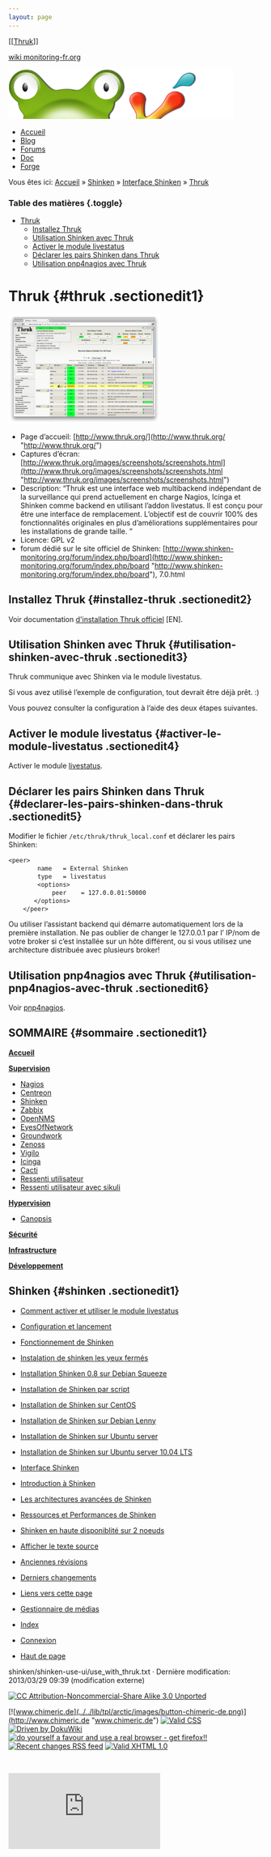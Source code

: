 ```yaml
---
layout: page
---
```


[[[Thruk](use_with_thruk@do=backlink.html)]]

[wiki monitoring-fr.org](../../start.html "[ALT+H]")

![Logo Monitoring](../../lib/tpl/arctic/images/logo_monitoring.png)

-   [Accueil](../../index.html "Cliquez pour revenir |  l'accueil")
-   [Blog](http://www.monitoring-fr.org "Blog & News")
-   [Forums](http://forums.monitoring-fr.org "Forums")
-   [Doc](http://doc.monitoring-fr.org "Doc")
-   [Forge](https://github.com/monitoring-fr "Forge")

Vous êtes ici: [Accueil](../../start.html "start") »
[Shinken](../start.html "shinken:start") » [Interface
Shinken](../shinken-use-ui.html "shinken:shinken-use-ui") »
[Thruk](use_with_thruk.html "shinken:shinken-use-ui:use_with_thruk")

### Table des matières {.toggle}

-   [Thruk](use_with_thruk.html#thruk)
    -   [Installez Thruk](use_with_thruk.html#installez-thruk)
    -   [Utilisation Shinken avec
        Thruk](use_with_thruk.html#utilisation-shinken-avec-thruk)
    -   [Activer le module
        livestatus](use_with_thruk.html#activer-le-module-livestatus)
    -   [Déclarer les pairs Shinken dans
        Thruk](use_with_thruk.html#declarer-les-pairs-shinken-dans-thruk)
    -   [Utilisation pnp4nagios avec
        Thruk](use_with_thruk.html#utilisation-pnp4nagios-avec-thruk)

Thruk {#thruk .sectionedit1}
=====

[![](../../assets/media/shinken/thruk.png@w=300)](../../_detail/shinken/thruk.png@id=shinken%253Ashinken-use-ui%253Ause_with_thruk.html "shinken:thruk.png")

-   Page d’accueil:
    [http://www.thruk.org/](http://www.thruk.org/ "http://www.thruk.org/")
-   Captures d’écran:
    [http://www.thruk.org/images/screenshots/screenshots.html](http://www.thruk.org/images/screenshots/screenshots.html "http://www.thruk.org/images/screenshots/screenshots.html")
-   Description: “Thruk est une interface web multibackend indépendant
    de la surveillance qui prend actuellement en charge Nagios, Icinga
    et Shinken comme backend en utilisant l’addon livestatus. Il est
    conçu pour être une interface de remplacement. L’objectif est de
    couvrir 100% des fonctionnalités originales en plus d’améliorations
    supplémentaires pour les installations de grande taille. ”
-   Licence: GPL v2
-   forum dédié sur le site officiel de Shinken:
    [http://www.shinken-monitoring.org/forum/index.php/board](http://www.shinken-monitoring.org/forum/index.php/board "http://www.shinken-monitoring.org/forum/index.php/board"),
    7.0.html

Installez Thruk {#installez-thruk .sectionedit2}
---------------

Voir documentation [d'installation Thruk
officiel](http://www.thruk.org/documentation.html#_installation "http://www.thruk.org/documentation.html#_installation")
[EN].

Utilisation Shinken avec Thruk {#utilisation-shinken-avec-thruk .sectionedit3}
------------------------------

Thruk communique avec Shinken via le module livestatus.

Si vous avez utilisé l’exemple de configuration, tout devrait être déjà
prêt. :)

Vous pouvez consulter la configuration à l’aide des deux étapes
suivantes.

Activer le module livestatus {#activer-le-module-livestatus .sectionedit4}
----------------------------

Activer le module
[livestatus](../enable_livestatus_module.html "shinken:enable_livestatus_module").

Déclarer les pairs Shinken dans Thruk {#declarer-les-pairs-shinken-dans-thruk .sectionedit5}
-------------------------------------

Modifier le fichier `/etc/thruk/thruk_local.conf` et déclarer les pairs
Shinken:

~~~~ {.code}
<peer>
        name   = External Shinken
        type   = livestatus
        <options>
            peer    = 127.0.0.01:50000
       </options>
    </peer>
~~~~

Ou utiliser l’assistant backend qui démarre automatiquement lors de la
première installation. Ne pas oublier de changer le 127.0.0.1 par l’
IP/nom de votre broker si c’est installée sur un hôte différent, ou si
vous utilisez une architecture distribuée avec plusieurs broker!

Utilisation pnp4nagios avec Thruk {#utilisation-pnp4nagios-avec-thruk .sectionedit6}
---------------------------------

Voir
[pnp4nagios](http://wiki.monitoring-fr.org/shinken/shinken-use-ui/use_with_pnp4nagios "shinken:shinken-use-ui:use_with_pnp4nagios").

SOMMAIRE {#sommaire .sectionedit1}
--------

**[Accueil](../../start.html "start")**

**[Supervision](../../supervision/start.html "supervision:start")**

-   [Nagios](../../nagios/start.html "nagios:start")
-   [Centreon](../../centreon/start.html "centreon:start")
-   [Shinken](../start.html "shinken:start")
-   [Zabbix](../../zabbix/start.html "zabbix:start")
-   [OpenNMS](../../opennms/start.html "opennms:start")
-   [EyesOfNetwork](../../eyesofnetwork/start.html "eyesofnetwork:start")
-   [Groundwork](../../groundwork/start.html "groundwork:start")
-   [Zenoss](../../zenoss/start.html "zenoss:start")
-   [Vigilo](../../vigilo/start.html "vigilo:start")
-   [Icinga](../../icinga/start.html "icinga:start")
-   [Cacti](../../cacti/start.html "cacti:start")
-   [Ressenti
    utilisateur](../../supervision/eue/start.html "supervision:eue:start")
-   [Ressenti utilisateur avec
    sikuli](../../sikuli/eue/start.html "sikuli:eue:start")

**[Hypervision](../../hypervision/start.html "hypervision:start")**

-   [Canopsis](../../canopsis/start.html "canopsis:start")

**[Sécurité](../../securite/start.html "securite:start")**

**[Infrastructure](../../infra/start.html "infra:start")**

**[Développement](../../dev/start.html "dev:start")**

Shinken {#shinken .sectionedit1}
-------

-   [Comment activer et utiliser le module
    livestatus](../enable_livestatus_module.html "shinken:enable_livestatus_module")
-   [Configuration et
    lancement](../shinken-architecture-config.html "shinken:shinken-architecture-config")
-   [Fonctionnement de
    Shinken](../shinken-work.html "shinken:shinken-work")
-   [Instalation de shinken les yeux
    fermés](../shinken-10min-start.html "shinken:shinken-10min-start")
-   [Installation Shinken 0.8 sur Debian
    Squeeze](../shinken-debian-squeeze-install.html "shinken:shinken-debian-squeeze-install")
-   [Installation de Shinken par
    script](../install-script.html "shinken:install-script")
-   [Installation de Shinken sur
    CentOS](../shinken-centos-install.html "shinken:shinken-centos-install")
-   [Installation de Shinken sur Debian
    Lenny](../shinken-debian-install.html "shinken:shinken-debian-install")
-   [Installation de Shinken sur Ubuntu
    server](../shinken-ubuntu-install-with-nagios.html "shinken:shinken-ubuntu-install-with-nagios")
-   [Installation de Shinken sur Ubuntu server 10.04
    LTS](../shinken-ubuntu-install.html "shinken:shinken-ubuntu-install")
-   [Interface Shinken](../shinken-use-ui.html "shinken:shinken-use-ui")
-   [Introduction à
    Shinken](../shinken-introduction.html "shinken:shinken-introduction")
-   [Les architectures avancées de
    Shinken](../shinken-advanced-architecture.html "shinken:shinken-advanced-architecture")
-   [Ressources et Performances de
    Shinken](../shinken-ressources.html "shinken:shinken-ressources")
-   [Shinken en haute disponiblité sur 2
    noeuds](../shinken-ha-2noeuds.html "shinken:shinken-ha-2noeuds")

-   [Afficher le texte
    source](use_with_thruk@do=edit&rev=0.html "Afficher le texte source [V]")
-   [Anciennes
    révisions](use_with_thruk@do=revisions.html "Anciennes révisions [O]")
-   [Derniers
    changements](use_with_thruk@do=recent.html "Derniers changements [R]")
-   [Liens vers cette
    page](use_with_thruk@do=backlink.html "Liens vers cette page")
-   [Gestionnaire de
    médias](use_with_thruk@do=media.html "Gestionnaire de médias")
-   [Index](use_with_thruk@do=index.html "Index [X]")
-   [Connexion](use_with_thruk@do=login&sectok=6bca6bdf16f8880de3d6d3649db89a26.html "Connexion")
-   [Haut de page](use_with_thruk.html#dokuwiki__top "Haut de page [T]")

shinken/shinken-use-ui/use\_with\_thruk.txt · Dernière modification:
2013/03/29 09:39 (modification externe)

[![CC Attribution-Noncommercial-Share Alike 3.0
Unported](../../lib/images/license/button/cc-by-nc-sa.png)](http://creativecommons.org/licenses/by-nc-sa/3.0/)

[![www.chimeric.de](../../lib/tpl/arctic/images/button-chimeric-de.png)](http://www.chimeric.de "www.chimeric.de")
[![Valid
CSS](../../lib/tpl/arctic/images/button-css.png)](http://jigsaw.w3.org/css-validator/check/referer "Valid CSS")
[![Driven by
DokuWiki](../../lib/tpl/arctic/images/button-dw.png)](http://wiki.splitbrain.org/wiki:dokuwiki "Driven by DokuWiki")
[![do yourself a favour and use a real browser - get
firefox!!](../../lib/tpl/arctic/images/button-firefox.png)](http://www.firefox-browser.de "do yourself a favour and use a real browser - get firefox")
[![Recent changes RSS
feed](../../lib/tpl/arctic/images/button-rss.png)](../../feed.php "Recent changes RSS feed")
[![Valid XHTML
1.0](../../lib/tpl/arctic/images/button-xhtml.png)](http://validator.w3.org/check/referer "Valid XHTML 1.0")

![](../../lib/exe/indexer.php@id=shinken%253Ashinken-use-ui%253Ause_with_thruk&1424859681)

![](http://analytics.monitoring-fr.org/piwik.php?idsite=2)
